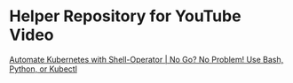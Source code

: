 # Helper Repository for YouTube Video

[Automate Kubernetes with Shell-Operator | No Go? No Problem! Use Bash, Python, or Kubectl](https://www.youtube.com/watch?v=murezpqn5yI)
